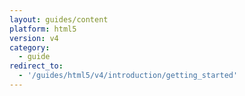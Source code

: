 ```yaml
---
layout: guides/content
platform: html5
version: v4
category:
  - guide
redirect_to:
  - '/guides/html5/v4/introduction/getting_started'
---
```

